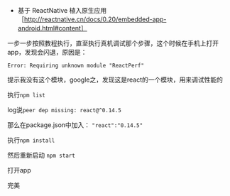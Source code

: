 * 基于 ReactNative 植入原生应用［http://reactnative.cn/docs/0.20/embedded-app-android.html#content］

一步一步按照教程执行，直至执行真机调试那个步骤，这个时候在手机上打开app，发现会闪退，原因是：

`Error: Requiring unknown module "ReactPerf"`

提示我没有这个模块，google之，发现这是react的一个模块，用来调试性能的

执行`npm list`

log说`peer dep missing: react@^0.14.5`

那么在package.json中加入：
`"react":"0.14.5"`

执行`npm install`

然后重新启动
`npm start`

打开app

完美
